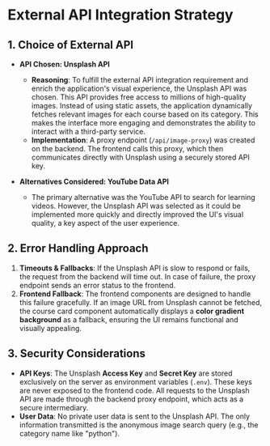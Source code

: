# External API Integration Strategy

## 1. Choice of External API 

-   **API Chosen: Unsplash API**
    -   **Reasoning**: To fulfill the external API integration requirement and enrich the application's visual experience, the Unsplash API was chosen. This API provides free access to millions of high-quality images. Instead of using static assets, the application dynamically fetches relevant images for each course based on its category. This makes the interface more engaging and demonstrates the ability to interact with a third-party service.
    -   **Implementation**: A proxy endpoint (`/api/image-proxy`) was created on the backend. The frontend calls this proxy, which then communicates directly with Unsplash using a securely stored API key.

-   **Alternatives Considered: YouTube Data API**
    -   The primary alternative was the YouTube API to search for learning videos. However, the Unsplash API was selected as it could be implemented more quickly and directly improved the UI's visual quality, a key aspect of the user experience.

## 2. Error Handling Approach

1.  **Timeouts & Fallbacks**: If the Unsplash API is slow to respond or fails, the request from the backend will time out. In case of failure, the proxy endpoint sends an error status to the frontend.
2.  **Frontend Fallback**: The frontend components are designed to handle this failure gracefully. If an image URL from Unsplash cannot be fetched, the course card component automatically displays a **color gradient background** as a fallback, ensuring the UI remains functional and visually appealing.

## 3. Security Considerations

-   **API Keys**: The Unsplash **Access Key** and **Secret Key** are stored exclusively on the server as environment variables (`.env`). These keys are never exposed to the frontend code. All requests to the Unsplash API are made through the backend proxy endpoint, which acts as a secure intermediary.
-   **User Data**: No private user data is sent to the Unsplash API. The only information transmitted is the anonymous image search query (e.g., the category name like "python").
